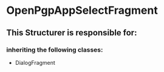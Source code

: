 # OpenPgpAppSelectFragment
## This Structurer is responsible for:
### inheriting the following classes:
* DialogFragment
